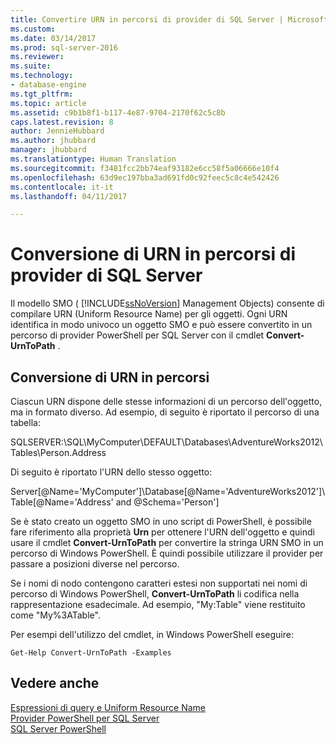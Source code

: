 ```yaml
---
title: Convertire URN in percorsi di provider di SQL Server | Microsoft Docs
ms.custom: 
ms.date: 03/14/2017
ms.prod: sql-server-2016
ms.reviewer: 
ms.suite: 
ms.technology:
- database-engine
ms.tgt_pltfrm: 
ms.topic: article
ms.assetid: c9b1b8f1-b117-4e87-9704-2170f62c5c8b
caps.latest.revision: 8
author: JennieHubbard
ms.author: jhubbard
manager: jhubbard
ms.translationtype: Human Translation
ms.sourcegitcommit: f3481fcc2bb74eaf93182e6cc58f5a06666e10f4
ms.openlocfilehash: 63d9ec197bba3ad691fd0c92feec5c8c4e542426
ms.contentlocale: it-it
ms.lasthandoff: 04/11/2017

---
```

# <a name="convert-urns-to-sql-server-provider-paths"></a>Conversione di URN in percorsi di provider di SQL Server
  Il modello SMO ( [!INCLUDE[ssNoVersion](../../includes/ssnoversion-md.md)] Management Objects) consente di compilare URN (Uniform Resource Name) per gli oggetti. Ogni URN identifica in modo univoco un oggetto SMO e può essere convertito in un percorso di provider PowerShell per SQL Server con il cmdlet **Convert-UrnToPath** .  
  
## <a name="converting-urns-to-paths"></a>Conversione di URN in percorsi  
 Ciascun URN dispone delle stesse informazioni di un percorso dell'oggetto, ma in formato diverso. Ad esempio, di seguito è riportato il percorso di una tabella:  
  
 SQLSERVER:\SQL\MyComputer\DEFAULT\Databases\AdventureWorks2012\Tables\Person.Address  
  
 Di seguito è riportato l'URN dello stesso oggetto:  
  
 Server[@Name='MyComputer']\Database[@Name='AdventureWorks2012']\Table[@Name='Address' and @Schema='Person']  
  
 Se è stato creato un oggetto SMO in uno script di PowerShell, è possibile fare riferimento alla proprietà **Urn** per ottenere l'URN dell'oggetto e quindi usare il cmdlet **Convert-UrnToPath** per convertire la stringa URN SMO in un percorso di Windows PowerShell. È quindi possibile utilizzare il provider per passare a posizioni diverse nel percorso.  
  
 Se i nomi di nodo contengono caratteri estesi non supportati nei nomi di percorso di Windows PowerShell, **Convert-UrnToPath** li codifica nella rappresentazione esadecimale. Ad esempio, "My:Table" viene restituito come "My%3ATable".  
  
 Per esempi dell'utilizzo del cmdlet, in Windows PowerShell eseguire:  
  
```  
Get-Help Convert-UrnToPath -Examples  
```  
  
## <a name="see-also"></a>Vedere anche  
 [Espressioni di query e Uniform Resource Name](../../powershell/query-expressions-and-uniform-resource-names.md)   
 [Provider PowerShell per SQL Server](../../relational-databases/scripting/sql-server-powershell-provider.md)   
 [SQL Server PowerShell](../../relational-databases/scripting/sql-server-powershell.md)  
  
  
